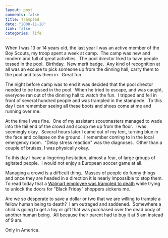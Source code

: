 ```yaml
--- 
layout: post
comments: false
title: Trampled
date: "2008-11-28"
link: false
categories: life
---
```

When I was 13 or 14 years old, the last year I was an active member of the Boy Scouts, my troop spent a week at camp.  The camp was new and modern and full of great activities.  The pool director liked to have people tossed in the pool.  Birthday.  New merit badge.  Any kind of recognition at all was an excuse to pick someone up from the dinning hall, carry them to the pool and toss them in.  Great fun.

The night before camp was to end it was decided that the pool director needed to be tossed in the pool.  When he tried to escape, and was caught, everyone ran out of the dinning hall to watch the fun.  I tripped and fell in front of several hundred people and was trampled in the stampede.  To this day I can remember seeing all these boots and shoes come at me and running over me.

At the time I was fine.  One of my assistant scoutmasters managed to wade into the tail end of the crowd and scoop me up from the floor.  I was seemingly okay.  Several hours later I came out of my tent, turning blue in the face and collapse on the ground.  I remember coming to in the local emergency room.  "Delay stress reaction" was the diagnoses.  Other than a couple of bruises, I was physically okay.

To this day I have a lingering hesitation, almost a fear, of large groups of agitated people.  I would not enjoy a European soccer game at all.  

Managing a crowd is a difficult thing.  Masses of people do funny things and once they are headed in a direction it is nearly impossible to stop them. To read today that a <a title="Black Friday Violence" href="http://www.cnn.com/2008/US/11/28/black.friday.violence/index.html">Walmart employee was trampled to death</a> while trying to unlock the doors for "Black Friday" shoppers sickens me.  

Are we so desperate to save a dollar or two that we are willing to trample a fellow human being to death?  I am outraged and saddened.  Somewhere a child is going to get a toy or gift that was purchased over the dead body of another human being.  All because their parent had to buy it at 5 am instead of 9 am.

Only in America.
